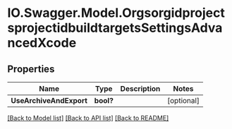 # IO.Swagger.Model.OrgsorgidprojectsprojectidbuildtargetsSettingsAdvancedXcode
## Properties

Name | Type | Description | Notes
------------ | ------------- | ------------- | -------------
**UseArchiveAndExport** | **bool?** |  | [optional] 

[[Back to Model list]](../README.md#documentation-for-models) [[Back to API list]](../README.md#documentation-for-api-endpoints) [[Back to README]](../README.md)

